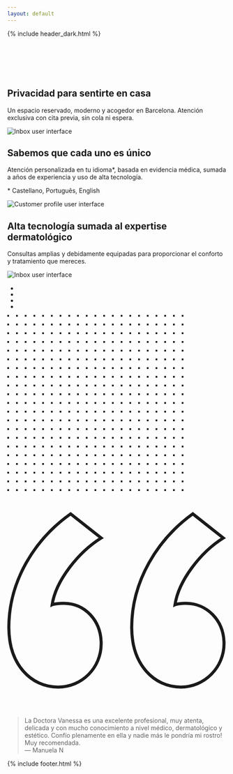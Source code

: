 ```yaml
---
layout: default
---
```


{% include header_dark.html %}

<div class="bg-black relative overflow-hidden">
  <div class="max-w-screen-2xl mx-auto relative">
    <div class="absolute inset-0">
      <img class="object-cover w-full h-full" 
      src="/assets/images/lobby-1.jpg" alt="">
    </div>
    <div class="relative px-4 py-16 sm:px-6 sm:py-28 md:py-48 xl:py-64 lg:px-8">
      <h1 class="text-center text-4xl font-semibold font-quincy tracking-wide
        sm:text-5xl md:text-6xl">
        <span class="block text-white">&nbsp;</span>
      </h1>
    </div>
  </div>
</div>

<div class="relative bg-white pt-16 pb-8 overflow-hidden">
  <div class="relative">
    <div class="lg:mx-auto lg:max-w-7xl lg:px-8 lg:grid lg:grid-cols-2 lg:grid-flow-col-dense lg:gap-24">
      <div class="px-4 max-w-xl mx-auto sm:px-6 lg:py-24 lg:max-w-none lg:mx-0 lg:px-0">
        <div>
          <div>
            <span class="h-12 w-12 rounded-md flex items-center justify-center bg-rose text-white">
              <i class="fa fa-eye-slash"></i>
            </span>
          </div>
          <div class="mt-6">
            <h2 class="text-3xl font-semibold tracking-tight text-gray-900
            font-quincy">
              Privacidad para sentirte en casa
            </h2>
            <p class="prose prose-lg mt-4">
              Un espacio reservado, moderno y acogedor en Barcelona. Atención
              exclusiva con cita previa, sin cola ni espera.
            </p>
          </div>
        </div>
      </div>
      <div class="mt-12 sm:mt-16 lg:mt-0">
        <div class="pl-4 -mr-48 sm:pl-6 md:-mr-16 lg:px-0 lg:m-0 lg:relative lg:h-full">
          <img class="w-full rounded-xl shadow-xl ring-1 ring-black ring-opacity-5 lg:absolute lg:left-0 lg:h-full lg:w-auto lg:max-w-none" src="/assets/images/fachada.jpg" alt="Inbox user interface">
        </div>
      </div>
    </div>
  </div>

  <div class="mt-24">
    <div class="lg:mx-auto lg:max-w-7xl lg:px-8 lg:grid lg:grid-cols-2 lg:grid-flow-col-dense lg:gap-24">
      <div class="px-4 max-w-xl mx-auto sm:px-6 lg:py-24 lg:max-w-none lg:mx-0 lg:px-0 lg:col-start-2">
        <div>
          <div>
            <span class="h-12 w-12 rounded-md flex items-center justify-center bg-rose text-white">
              <i class="fa fa-fingerprint"></i>
            </span>
          </div>
          <div class="mt-6">
            <h2 class="text-3xl font-semibold tracking-tight text-gray-900
            font-quincy">
              Sabemos que cada uno es único
            </h2>
            <p class="prose prose-lg mt-4">
              Atención personalizada en tu idioma*, basada en evidencia médica,
              sumada a años de experiencia y uso de alta tecnología.
            </p>
            <p class="prose text-gray-500 mt-4 italic">
              * Castellano, Português, English
            </p>
          </div>
        </div>
      </div>
      <div class="mt-12 sm:mt-16 lg:mt-0 lg:col-start-1">
        <div class="pr-4 -ml-48 sm:pr-6 md:-ml-16 lg:px-0 lg:m-0 lg:relative lg:h-full">
          <img class="w-full rounded-xl shadow-xl ring-1 ring-black ring-opacity-5 lg:absolute lg:right-0 lg:h-full lg:w-auto lg:max-w-none" src="/assets/images/consulta-1.jpg" alt="Customer profile user interface">
        </div>
      </div>
    </div>
  </div>

  <div class="mt-24 relative">
    <div class="lg:mx-auto lg:max-w-7xl lg:px-8 lg:grid lg:grid-cols-2 lg:grid-flow-col-dense lg:gap-24">
      <div class="px-4 max-w-xl mx-auto sm:px-6 lg:py-24 lg:max-w-none lg:mx-0 lg:px-0">
        <div>
          <div>
            <span class="h-12 w-12 rounded-md flex items-center justify-center bg-rose text-white">
              <i class="fa fa-rocket"></i>
            </span>
          </div>
          <div class="mt-6">
            <h2 class="text-3xl font-semibold tracking-tight text-gray-900
            font-quincy">
              Alta tecnología sumada al expertise dermatológico
            </h2>
            <p class="prose prose-lg mt-4">
              Consultas amplias y debidamente equipadas para
              proporcionar el conforto y tratamiento que mereces. 
            </p>
          </div>
        </div>
      </div>
      <div class="mt-12 sm:mt-16 lg:mt-0">
        <div class="pl-4 -mr-48 sm:pl-6 md:-mr-16 lg:px-0 lg:m-0 lg:relative lg:h-full">
          <img class="w-full rounded-xl shadow-xl ring-1 ring-black ring-opacity-5 lg:absolute lg:left-0 lg:h-full lg:w-auto lg:max-w-none" src="/assets/images/consulta-2.jpg" alt="Inbox user interface">
        </div>
      </div>
    </div>
  </div>
</div>

<div class="bg-white">
  <div class="mx-auto py-8 px-4 max-w-7xl sm:px-6 lg:px-8 lg:py-24">
    <div class="space-y-12">
      <ul class="space-y-12 sm:grid sm:grid-cols-2 sm:gap-x-6 sm:gap-y-12 sm:space-y-0 lg:grid-cols-3 lg:gap-x-8">
        <li>
          <div class="space-y-4">
            <div class="aspect-w-3 aspect-h-2">
              <img class="object-cover shadow-lg rounded-lg"
              src="/assets/images/consulta-3.jpg" alt="">
            </div>
          </div>
        </li>
        <li>
          <div class="space-y-4">
            <div class="aspect-w-3 aspect-h-2">
              <img class="object-cover shadow-lg rounded-lg"
              src="/assets/images/recepcao.jpg" alt="">
            </div>
          </div>
        </li>
        <li>
          <div class="space-y-4">
            <div class="aspect-w-3 aspect-h-2">
              <img class="object-cover shadow-lg rounded-lg"
              src="/assets/images/cadeira.jpg" alt="">
            </div>
          </div>
        </li>
        <li class="hidden md:block lg:hidden">
          <div class="space-y-4">
            <div class="aspect-w-3 aspect-h-2">
              <img class="object-cover shadow-lg rounded-lg"
              src="/assets/images/lobby-2.jpg" alt="">
            </div>
          </div>
        </li>
      </ul>
    </div>
  </div>
</div>

<section class="py-20 bg-white overflow-hidden md:py-24">
  <div class="relative max-w-7xl mx-auto px-4 sm:px-12 lg:px-8">
    <svg class="absolute top-full right-full transform translate-x-1/3 -translate-y-1/4 lg:translate-x-1/2 xl:-translate-y-1/2 hidden xl:block" width="404" height="404" fill="none" viewBox="0 0 404 404" role="img" aria-labelledby="svg-workcation">
      <defs>
        <pattern id="ad119f34-7694-4c31-947f-5c9d249b21f3" x="0" y="0" width="20" height="20" patternUnits="userSpaceOnUse">
          <rect x="0" y="0" width="4" height="4" class="text-apricot" fill="currentColor" />
        </pattern>
      </defs>
      <rect width="404" height="404" fill="url(#ad119f34-7694-4c31-947f-5c9d249b21f3)" />
    </svg>
    <div class="relative lg:flex lg:items-center max-w-2xl mx-auto">
      <div class="relative lg:ml-10">
        <svg class="absolute top-0 left-0 transform -translate-x-8 -translate-y-24 h-36 w-36 text-rose opacity-50" stroke="currentColor" fill="none" viewBox="0 0 144 144" aria-hidden="true">
          <path stroke-width="2" d="M41.485 15C17.753 31.753 1 59.208 1 89.455c0 24.664 14.891 39.09 32.109 39.09 16.287 0 28.386-13.03 28.386-28.387 0-15.356-10.703-26.524-24.663-26.524-2.792 0-6.515.465-7.446.93 2.327-15.821 17.218-34.435 32.11-43.742L41.485 15zm80.04 0c-23.268 16.753-40.02 44.208-40.02 74.455 0 24.664 14.891 39.09 32.109 39.09 15.822 0 28.386-13.03 28.386-28.387 0-15.356-11.168-26.524-25.129-26.524-2.792 0-6.049.465-6.98.93 2.327-15.821 16.753-34.435 31.644-43.742L121.525 15z" />
        </svg>
        <blockquote class="relative">
          <div class="prose text-2xl md:text-3xl lg:text-4xl leading-relaxed font-quincy italic text-gray-500">
            La Doctora Vanessa es una excelente profesional, muy atenta,
            delicada y con mucho conocimiento a nivel médico, dermatológico y
            estético. Confío plenamente en ella y nadie más le pondría mi
            rostro! Muy recomendada.
          </div>
          <footer class="mt-8">
            <div class="flex">
              <div class="text-xl md:text-2xl font-medium text-gray-900">&mdash; Manuela N</div>
            </div>
          </footer>
        </blockquote>
      </div>
    </div>
  </div>
</section>

{% include footer.html %}
